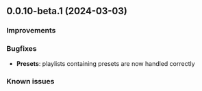 ## 0.0.10-beta.1 (2024-03-03)

### Improvements

### Bugfixes
- **Presets**: playlists containing presets are now handled correctly

### Known issues


